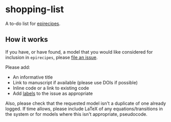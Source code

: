 # shopping-list

A to-do list for [epirecipes](http://epirecip.es).

## How it works

If you have, or have found, a model that you would like considered for inclusion in `epirecipes`, please [file an issue](https://github.com/epirecipes/shopping-list/issues).

Please add:
- An informative title
- Link to manuscript if available (please use DOIs if possible)
- Inline code or a link to existing code
- Add [labels](https://github.com/epirecipes/shopping-list/labels) to the issue as appropriate

Also, please check that the requested model isn't a duplicate of one already logged. If time allows, please include LaTeX of any equations/transitions in the system or for models where this isn't appropriate, pseudocode.
